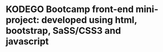  # KODEGO Bootcamp front-end mini-project: developed using html, bootstrap, SaSS/CSS3 and javascript 
